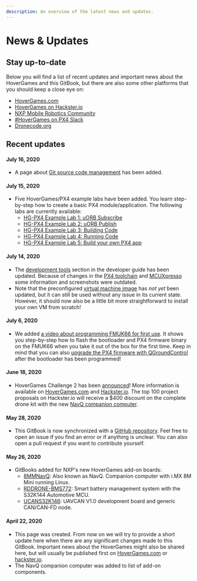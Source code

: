 ```yaml
---
description: An overview of the latest news and updates.
---
```


# News & Updates

## Stay up-to-date

Below you will find a list of recent updates and important news about the HoverGames and this GitBook, but there are also some other platforms that you should keep a close eye on:

* [HoverGames.com](https://www.hovergames.com)
* [HoverGames on Hackster.io](https://www.hackster.io/contests/hovergames2)
* [NXP Mobile Robotics Community](https://community.nxp.com/community/mobilerobotics)
* [#HoverGames on PX4 Slack](contact.md#px4-slack-and-discuss-forum)
* [Dronecode.org](https://www.dronecode.org)

## Recent updates

#### July 16, 2020

* A page about [Git source code management](developerguide/git.md) has been added.

#### July 15, 2020

* Five HoverGames/PX4 example labs have been added. You learn step-by-step how to create a basic PX4 module/application. The following labs are currently available:
  * [HG-PX4 Example Lab 1: uORB Subscribe](developerguide/px4-tutorial-example-code/hg-px4-example-lab-1.md)
  * [HG-PX4 Example Lab 2: uORB Publish](developerguide/px4-tutorial-example-code/hg-px4-example-lab-2.md)
  * [HG-PX4 Example Lab 3: Building Code](developerguide/px4-tutorial-example-code/hg-px4-example-lab-3.md)
  * [HG-PX4 Example Lab 4: Running Code](developerguide/px4-tutorial-example-code/hg-px4-example-lab-4.md)
  * [HG-PX4 Example Lab 5: Build your own PX4 app](developerguide/px4-tutorial-example-code/hg-px4-example-lab-5.md)

#### July 14, 2020

* The [development tools](developerguide/tools/) section in the developer guide has been updated. Because of changes in the [PX4 toolchain](developerguide/tools/toolchain-installation.md) and [MCUXpresso](developerguide/tools/mcuxpresso.md) some information and screenshots were outdated.&#x20;
* Note that the preconfigured [virtual machine image](downloads.md#preconfigured-virtual-machine-image-with-development-tools) has _not yet_ been updated, but it can still be used without any issue in its current state. However, it should now also be a little bit more straightforward to install your own VM from scratch!

#### July 6, 2020

* We added [a video about programming FMUK66 for first use](userguide/programming.md#video-tutorial). It shows you step-by-step how to flash the bootloader and PX4 firmware binary on the FMUK66 when you take it out of the box for the first time. Keep in mind that you can also [upgrade the PX4 firmware with QGroundControl](userguide/qgroundcontrol/firmware.md) after the bootloader has been programmed!

#### June 18, 2020

* HoverGames Challenge 2 has been [announced](https://media.nxp.com/news-releases/news-release-details/nxp-announces-hovergames-challenge-2-help-drones-help-others)! More information is available on [HoverGames.com](https://www.hovergames.com) and [Hackster.io](https://www.hackster.io/contests/hovergames2). The top 100 project proposals on Hackster.io will receive a $400 discount on the complete drone kit with the new [NavQ companion computer](https://nxp.gitbook.io/8mmnavq/).

#### May 28, 2020

* This GitBook is now synchronized with a [GitHub repository](https://github.com/NXPHoverGames/GitBook-HoverGames). Feel free to open an issue if you find an error or if anything is unclear. You can also open a pull request if you want to contribute yourself.

#### May 26, 2020

* &#x20;GitBooks added for NXP's new HoverGames add-on boards:&#x20;
  * [8MMNavQ](https://nxp.gitbook.io/8mmnavq/): Also known as NavQ. Companion computer with i.MX 8M Mini running Linux.&#x20;
  * [RDDRONE-BMS772](https://nxp.gitbook.io/rddrone-bms772/): Smart battery management system with the S32K144 Automotive MCU.
  * [UCANS32K146](https://nxp.gitbook.io/ucans32k146/): UAVCAN V1.0 development board and generic CAN/CAN-FD node.

#### April 22, 2020

* This page was created. From now on we will try to provide a short update here when there are any significant changes made to this GitBook. Important news about the HoverGames might also be shared here, but will usually be published first on [HoverGames.com](https://www.hovergames.com) or [hackster.io](https://www.hackster.io/contests/hovergames).
* The NavQ companion computer was added to list of add-on components.

##

